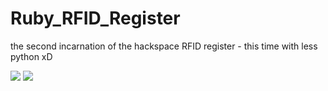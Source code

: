 # Ruby_RFID_Register
the second incarnation of the hackspace RFID register - this time with less python xD

<a href="https://travis-ci.org/leigh-hackspace/Ruby_RFID_register"><img src="https://travis-ci.org/leigh-hackspace/Ruby_RFID_Register.svg?branch=master" /></a>
<a href="https://codeclimate.com/github/leigh-hackspace/Ruby_RFID_Register"><img src="https://codeclimate.com/github/leigh-hackspace/Ruby_RFID_Register/badges/gpa.svg" /></a>